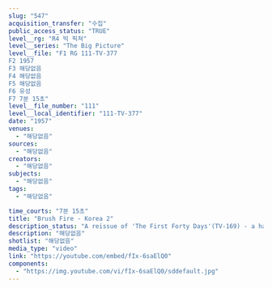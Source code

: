 ```yaml
---
slug: "547"
acquisition_transfer: "수집"
public_access_status: "TRUE"
level__rg: "R4 빅 픽쳐"
level__series: "The Big Picture"
level__file: "F1 RG 111-TV-377
F2 1957
F3 해당없음
F4 해당없음
F5 해당없음
F6 유성
F7 7분 15초"
level__file_number: "111"
level__local_identifier: "111-TV-377"
date: "1957"
venues: 
  - "해당없음"
sources: 
  - "해당없음"
creators: 
  - "해당없음"
subjects: 
  - "해당없음"
tags: 
  - "해당없음"

time_courts: "7분 15초"
title: "Brush Fire - Korea 2"
description_status: "A reissue of 'The First Forty Days'(TV-169) - a handful of men are locked in bitter combat with a ruthless enemy army of five divisions in Korea 1950."
description: "해당없음"
shotlist: "해당없음"
media_type: "video"
link: "https://youtube.com/embed/fIx-6saElQ0"
components: 
  - "https://img.youtube.com/vi/fIx-6saElQ0/sddefault.jpg"
---
```

